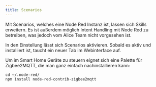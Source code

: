 ```yaml
---
title: Scenarios
---
```


Mit Scenarios, welches eine Node Red Instanz ist, lassen sich Skills erweitern. Es ist außerdem möglich Intent Handling mit Node Red zu betreiben, was jedoch vom Alice Team nicht vorgesehen ist.

In den Einstellung lässt sich Scenarios aktivieren. Sobald es aktiv und installiert ist, taucht ein neuer Tab im Webinterface auf.

Um im Smart Home Geräte zu steuern eignet sich eine Palette für Zigbee2MQTT, die man ganz einfach nachinstallieren kann:
```
cd ~/.node-red/
npm install node-red-contrib-zigbee2mqtt
```
